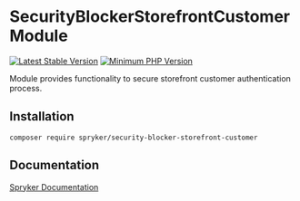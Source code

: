 # SecurityBlockerStorefrontCustomer Module
[![Latest Stable Version](https://poser.pugx.org/spryker/security-blocker-storefront-customer/v/stable.svg)](https://packagist.org/packages/spryker/security-blocker-storefront-customer)
[![Minimum PHP Version](https://img.shields.io/badge/php-%3E%3D%208.1-8892BF.svg)](https://php.net/)

Module provides functionality to secure storefront customer authentication process.

## Installation

```
composer require spryker/security-blocker-storefront-customer
```

## Documentation

[Spryker Documentation](https://docs.spryker.com)
